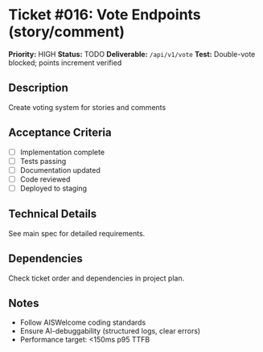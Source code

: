 # Ticket #016: Vote Endpoints (story/comment)

**Priority:** HIGH
**Status:** TODO
**Deliverable:** `/api/v1/vote`
**Test:** Double-vote blocked; points increment verified

## Description
Create voting system for stories and comments

## Acceptance Criteria
- [ ] Implementation complete
- [ ] Tests passing
- [ ] Documentation updated
- [ ] Code reviewed
- [ ] Deployed to staging

## Technical Details
See main spec for detailed requirements.

## Dependencies
Check ticket order and dependencies in project plan.

## Notes
- Follow AISWelcome coding standards
- Ensure AI-debuggability (structured logs, clear errors)
- Performance target: <150ms p95 TTFB
